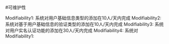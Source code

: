 #可维护性

Modifiability1: 系统对用户基础信息类型的添加在10人/天内完成
Modifiability2: 系统对基于用户基础信息的验证类型的添加在10人/天内完成
Modifiability3: 系统对用户实名认证功能的添加在30人/天内完成
Modifiability4: 系统对
Modifiability1:
